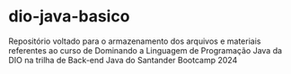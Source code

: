 # dio-java-basico
Repositório voltado para o armazenamento dos arquivos e materiais referentes ao curso de Dominando a Linguagem de Programação Java da DIO na trilha de Back-end Java do Santander Bootcamp 2024
